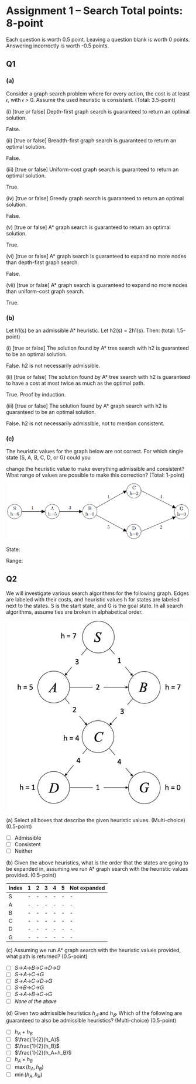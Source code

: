 # Assignment 1 – Search Total points: 8-point

Each question is worth 0.5 point. Leaving a question blank is worth 0 points.
Answering incorrectly is worth -0.5 points.

## Q1

### (a)

Consider a graph search problem where for every action, the cost is at
least 𝜖, with 𝜖 > 0. Assume the used heuristic is consistent. (Total: 3.5-point)

(i) [true or false] Depth-first graph search is guaranteed to return an optimal
solution.

False.

(ii) [true or false] Breadth-first graph search is guaranteed to return an
optimal solution.

False.

(iii) [true or false] Uniform-cost graph search is guaranteed to return an
optimal solution.

True.

(iv) [true or false] Greedy graph search is guaranteed to return an optimal
solution.

False.

(v) [true or false] A* graph search is guaranteed to return an optimal solution.

True.

(vi) [true or false] A* graph search is guaranteed to expand no more nodes than
depth-first graph search.

False.

(vii) [true or false] A* graph search is guaranteed to expand no more nodes
than uniform-cost graph search.

True.

### (b)

Let h1(s) be an admissible A* heuristic. Let h2(s) = 2h1(s). Then:
(total: 1.5-point)

(i) [true or false] The solution found by A* tree search with h2 is guaranteed
to be an optimal solution.

False. h2 is not necessarily admissible.

(ii) [true or false] The solution found by A* tree search with h2 is
guaranteed to have a cost at most
twice as much as the optimal path.

True. Proof by induction.

(iii) [true or false] The solution found by A* graph search with h2 is
guaranteed to be an optimal solution.

False. h2 is not necessarily admissible, not to mention consistent.

### (c\)

The heuristic values for the graph below are not correct. For which single
state (S, A, B, C, D, or G) could you

change the heuristic value to make everything admissible and consistent? What
range of values are possible to
make this correction? (Total: 1-point)

![graph](HW1_Q1_c.png)

State:

Range:

## Q2

We will investigate various search algorithms for the following graph. Edges
are labeled with their costs,
and heuristic values h for states are labeled next to the states. S is the
start state, and G is the goal state. In all
search algorithms, assume ties are broken in alphabetical order.

![graph](HW1_Q2.jpg)

(a) Select all boxes that describe the given heuristic values. (Multi-choice)
(0.5-point)

- [ ] Admissible
- [ ] Consistent
- [ ] Neither

(b) Given the above heuristics, what is the order that the states are going to
be expanded in, assuming
we run A* graph search with the heuristic values provided. (0.5-point)

Index|1|2|3|4|5|Not expanded
-|-|-|-|-|-|-
S|-|-|-|-|-|-
A|-|-|-|-|-|-
B|-|-|-|-|-|-
C|-|-|-|-|-|-
D|-|-|-|-|-|-
G|-|-|-|-|-|-

(c\) Assuming we run A* graph search with the heuristic values provided, what
path is returned? (0.5-point)

- [ ] 𝑆→𝐴→𝐵→𝐶→𝐷→𝐺
- [ ] 𝑆→𝐴→𝐶→𝐺
- [ ] 𝑆→𝐴→𝐶→𝐷→𝐺
- [ ] 𝑆→𝐵→𝐶→𝐺
- [ ] 𝑆→𝐴→𝐵→𝐶→𝐺
- [ ] 𝑁𝑜𝑛𝑒 𝑜𝑓 𝑡ℎ𝑒 𝑎𝑏𝑜𝑣𝑒

(d) Given two admissible heuristics $h_𝐴$ and $h_𝐵$. Which of the
following are guaranteed to also be
admissible heuristics? (Multi-choice) (0.5-point)

- [ ] $h_A+h_B$
- [ ] $\frac{1}{2}(h_A)$
- [ ] $\frac{1}{2}(h_B)$
- [ ] $\frac{1}{2}(h_A+h_B)$
- [ ] $h_A\times h_B$
- [ ] $\max(h_A,h_B)$
- [ ] $\min(h_A,h_B)$
